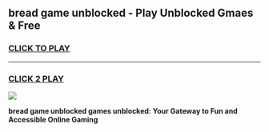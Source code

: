 
## bread game unblocked - Play Unblocked Gmaes & Free
<h3>
<a href="https://premium.freeplayer.one?title=bread_game_unblocked&ref=20F">CLICK TO PLAY</a></h3>
<hr>

<h3>
<a href="https://premium.freeplayer.one?title=bread_game_unblocked&ref=20F">CLICK 2 PLAY</a>
  
</h3>

<a href="https://premium.freeplayer.one?title=bread_game_unblocked&ref=20F/"><img src="https://clearcache.store/games.png"></a>


**bread game unblocked games unblocked: Your Gateway to Fun and Accessible Online Gaming**

